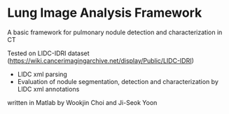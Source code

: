 Lung Image Analysis Framework
====================================================

A basic framework for pulmonary nodule detection and characterization in CT

Tested on LIDC-IDRI dataset (https://wiki.cancerimagingarchive.net/display/Public/LIDC-IDRI)
  - LIDC xml parsing
  - Evaluation of nodule segmentation, detection and characterization by LIDC xml annotations

written in Matlab
by Wookjin Choi and Ji-Seok Yoon
